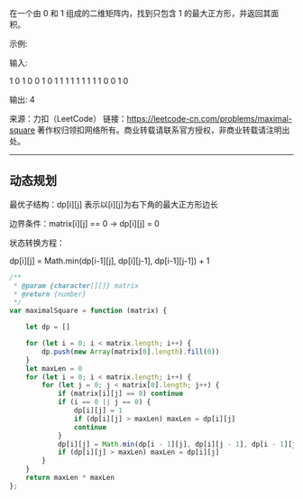 在一个由 0 和 1 组成的二维矩阵内，找到只包含 1 的最大正方形，并返回其面积。

示例:

输入:

1 0 1 0 0
1 0 1 1 1
1 1 1 1 1
1 0 0 1 0

输出: 4

来源：力扣（LeetCode）
链接：<https://leetcode-cn.com/problems/maximal-square>
著作权归领扣网络所有。商业转载请联系官方授权，非商业转载请注明出处。

---


## 动态规划

最优子结构：dp[i][j] 表示以[i][j]为右下角的最大正方形边长

边界条件：matrix[i][j] == 0 -> dp[i][j] = 0

状态转换方程：

dp[i][j] = Math.min(dp[i-1][j], dp[i][j-1], dp[i-1][j-1]) + 1


```javascript
/**
 * @param {character[][]} matrix
 * @return {number}
 */
var maximalSquare = function (matrix) {

    let dp = []

    for (let i = 0; i < matrix.length; i++) {
        dp.push(new Array(matrix[0].length).fill(0))
    }
    let maxLen = 0
    for (let i = 0; i < matrix.length; i++) {
        for (let j = 0; j < matrix[0].length; j++) {
            if (matrix[i][j] == 0) continue
            if (i == 0 || j == 0) {
                dp[i][j] = 1
                if (dp[i][j] > maxLen) maxLen = dp[i][j]
                continue
            }
            dp[i][j] = Math.min(dp[i - 1][j], dp[i][j - 1], dp[i - 1][j - 1]) + 1
            if (dp[i][j] > maxLen) maxLen = dp[i][j]
        }
    }
    return maxLen * maxLen
};
```
